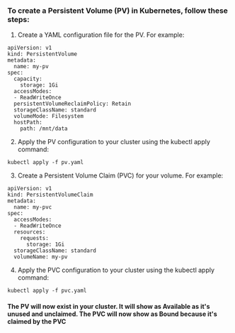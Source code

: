 ### To create a Persistent Volume (PV) in Kubernetes, follow these steps:


1.  Create a YAML configuration file for the PV. For example:

```
apiVersion: v1
kind: PersistentVolume
metadata:
  name: my-pv
spec:
  capacity:
    storage: 1Gi
  accessModes:
  - ReadWriteOnce
  persistentVolumeReclaimPolicy: Retain
  storageClassName: standard
  volumeMode: Filesystem
  hostPath:
    path: /mnt/data
```

2. Apply the PV configuration to your cluster using the kubectl apply command:

```
kubectl apply -f pv.yaml
```

3. Create a Persistent Volume Claim (PVC) for your volume. For example:

```
apiVersion: v1
kind: PersistentVolumeClaim
metadata:
  name: my-pvc
spec:
  accessModes:
  - ReadWriteOnce
  resources:
    requests:
      storage: 1Gi
  storageClassName: standard
  volumeName: my-pv
```

4. Apply the PVC configuration to your cluster using the kubectl apply command:

```
kubectl apply -f pvc.yaml
```

#### The PV will now exist in your cluster. It will show as Available as it's unused and unclaimed. The PVC will now show as Bound because it's claimed by the PVC